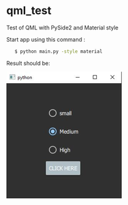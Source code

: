 # qml_test
Test of QML with PySide2 and Material style

Start app using this command :
```bash
   $ python main.py -style material
   ```

Result should be:

![alt text](https://github.com/AlexLaur/qml_test/blob/master/_result/result.JPG?raw=true)

